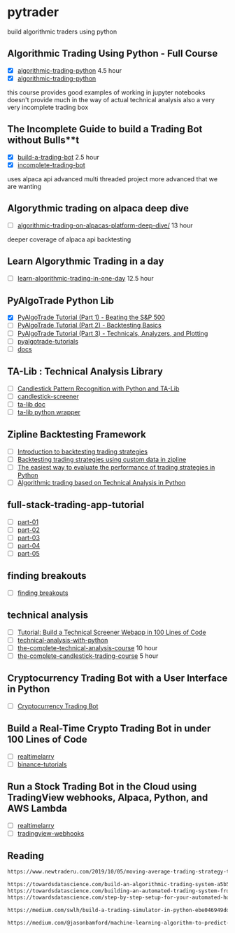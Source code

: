 # pytrader

build algorithmic traders using python

## Algorithmic Trading Using Python - Full Course

- [x] [algorithmic-trading-python](https://www.youtube.com/watch?v=xfzGZB4HhEE) 4.5 hour
- [x] [algorithmic-trading-python](https://github.com/nickmccullum/algorithmic-trading-python)

this course provides good examples of working in jupyter notebooks
doesn't provide much in the way of actual technical analysis 
also a very very incomplete trading box

## The Incomplete Guide to build a Trading Bot without Bulls**t

- [x] [build-a-trading-bot](https://www.udemy.com/course/build-a-trading-bot) 2.5 hour
- [x] [incomplete-trading-bot](https://github.com/theincompleteguide/incomplete-trading-bot.git)

uses alpaca api
advanced multi threaded project
more advanced that we are wanting

## Algorythmic trading on alpaca deep dive

- [ ] [algorithmic-trading-on-alpacas-platform-deep-dive/](https://www.udemy.com/course/algorithmic-trading-on-alpacas-platform-deep-dive) 13 hour

deeper coverage of alpaca api
backtesting

## Learn Algorythmic Trading in a day
- [ ] [learn-algorithmic-trading-in-one-day](https://www.udemy.com/course/learn-algorithmic-trading-in-one-day) 12.5 hour

## PyAlgoTrade Python Lib

- [x] [PyAlgoTrade Tutorial (Part 1) - Beating the S&P 500](https://www.youtube.com/watch?v=JcHOOEhaDtU)
- [ ] [PyAlgoTrade Tutorial (Part 2) - Backtesting Basics](https://www.youtube.com/watch?v=cdeftn1AZO8)
- [ ] [PyAlgoTrade Tutorial (Part 3) - Technicals, Analyzers, and Plotting](https://www.youtube.com/watch?v=L5PRtZQNhSE)
- [ ] [pyalgotrade-tutorials](https://github.com/hackingthemarkets/pyalgotrade-tutorials)
- [ ] [docs](http://gbeced.github.io/pyalgotrade/docs/v0.20/html/)

## TA-Lib : Technical Analysis Library

- [ ] [Candlestick Pattern Recognition with Python and TA-Lib](https://www.youtube.com/watch?v=QGkf2-caXmc)
- [ ] [candlestick-screener](https://github.com/hackingthemarkets/candlestick-screener)
- [ ] [ta-lib doc](http://mrjbq7.github.io/ta-lib/doc_index.html)
- [ ] [ta-lib python wrapper](https://github.com/mrjbq7/ta-lib)

## Zipline Backtesting Framework

- [ ] [Introduction to backtesting trading strategies](https://towardsdatascience.com/introduction-to-backtesting-trading-strategies-7afae611a35e)
- [ ] [Backtesting trading strategies using custom data in zipline](https://towardsdatascience.com/backtesting-trading-strategies-using-custom-data-in-zipline-e6fd65eeaca0)
- [ ] [The easiest way to evaluate the performance of trading strategies in Python](https://towardsdatascience.com/the-easiest-way-to-evaluate-the-performance-of-trading-strategies-in-python-4959fd798bb3)
- [ ] [Algorithmic trading based on Technical Analysis in Python](https://towardsdatascience.com/algorithmic-trading-based-on-technical-analysis-in-python-80d445dc6943)

## full-stack-trading-app-tutorial

- [ ] [part-01](https://hackingthemarkets.com/full-stack-trading-app-tutorial-part-01-database-design)
- [ ] [part-02](https://hackingthemarkets.com/full-stack-trading-app-tutorial-part-02-intro-to-sql)
- [ ] [part-03](https://hackingthemarkets.com/full-stack-trading-app-tutorial-part-03-python-sql-and-stock-universes)
- [ ] [part-04](https://hackingthemarkets.com/full-stack-trading-app-tutorial-part-04-job-scheduling)
- [ ] [part-05](https://hackingthemarkets.com/full-stack-trading-app-tutorial-part-05-price-data)

## finding breakouts

- [ ] [finding breakouts](https://www.youtube.com/watch?v=exGuyBnhN_8&t=1219s)

## technical analysis

- [ ] [Tutorial: Build a Technical Screener Webapp in 100 Lines of Code](https://www.youtube.com/watch?v=OhvQN_yIgCo)
- [ ] [technical-analysis-with-python](https://www.udemy.com/course/technical-analysis-with-python-for-algorithmic-trading)
- [ ] [the-complete-technical-analysis-course](https://www.udemy.com/course/the-complete-technical-analysis-course/) 10 hour
- [ ] [the-complete-candlestick-trading-course](https://www.udemy.com/course/the-complete-candlestick-trading-course/) 5 hour

## Cryptocurrency Trading Bot with a User Interface in Python

- [ ] [Cryptocurrency Trading Bot](https://www.udemy.com/course/cryptocurrency-trading-bot-with-user-interface-in-python/)

## Build a Real-Time Crypto Trading Bot in under 100 Lines of Code

- [ ] [realtimelarry](https://www.youtube.com/watch?v=GdlFhF6gjKo)
- [ ] [binance-tutorials](https://github.com/hackingthemarkets/binance-tutorials)

## Run a Stock Trading Bot in the Cloud using TradingView webhooks, Alpaca, Python, and AWS Lambda

- [ ] [realtimelarry](https://www.youtube.com/watch?v=TKAo_Z-hzQs&t=123s)
- [ ] [tradingview-webhooks](https://github.com/hackingthemarkets/tradingview-webhooks)

## Reading

```txt
https://www.newtraderu.com/2019/10/05/moving-average-trading-strategy-that-crushes-buy-and-hold/

https://towardsdatascience.com/build-an-algorithmic-trading-system-a5b54de5379
https://towardsdatascience.com/building-an-automated-trading-system-from-the-comfort-of-your-own-home-c9a2fb7405a3
https://towardsdatascience.com/step-by-step-setup-for-your-automated-home-trading-system-f205f646fd8f

https://medium.com/swlh/build-a-trading-simulator-in-python-ebe046949dd9

https://medium.com/@jasonbamford/machine-learning-algorithm-to-predict-stock-direction-d54b7666cc7c
```
